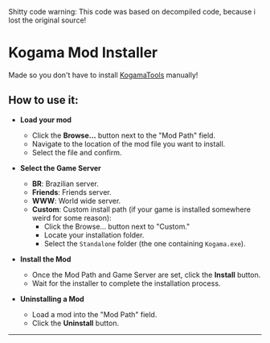 Shitty code warning: This code was based on decompiled code, because i lost the original source!

# Kogama Mod Installer

Made so you don't have to install [KogamaTools](https://github.com/Beckowl/KogamaTools) manually!

## How to use it:
- **Load your mod**  
   - Click the **Browse...** button next to the "Mod Path" field.  
   - Navigate to the location of the mod file you want to install.  
   - Select the file and confirm.  

- **Select the Game Server**  
     - **BR**: Brazilian server.  
     - **Friends**: Friends server.  
     - **WWW**: World wide server.  
     - **Custom**: Custom install path (if your game is installed somewhere weird for some reason):  
        - Click the Browse... button next to "Custom."
        - Locate your installation folder.
        - Select the ``Standalone`` folder (the one containing ``Kogama.exe``). 

- **Install the Mod**  
   - Once the Mod Path and Game Server are set, click the **Install** button.  
   - Wait for the installer to complete the installation process.  

- **Uninstalling a Mod**
   - Load a mod into the "Mod Path" field.
   - Click the **Uninstall** button.  
---
